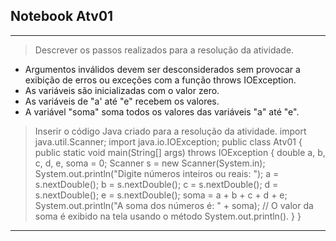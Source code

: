 ## Notebook Atv01

<hr>

> Descrever os passos realizados para a resolução da atividade.
  - Argumentos inválidos devem ser desconsiderados sem provocar a exibição de erros ou exceções com a função throws IOException.
  - As variáveis são inicializadas com o valor zero.
  - As variáveis de "a' até "e" recebem os valores.
  - A variável "soma" soma todos os valores das variáveis "a" até "e".

> Inserir o código Java criado para a resolução da atividade. 
import java.util.Scanner;
import java.io.IOException;
public class Atv01 {
public static void main(String[] args) throws IOException {
double a, b, c, d, e, soma = 0;
Scanner s = new Scanner(System.in);
System.out.println("Digite números inteiros ou reais: ");
a = s.nextDouble();
b = s.nextDouble();
c = s.nextDouble();
d = s.nextDouble();
e = s.nextDouble();
soma = a + b + c + d + e;
System.out.println("A soma dos números é: " + soma); // O valor da soma é exibido na tela usando o método System.out.println().
   }
}

<hr>
